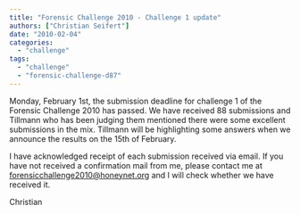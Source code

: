 ```yaml
---
title: "Forensic Challenge 2010 - Challenge 1 update"
authors: ["Christian Seifert"]
date: "2010-02-04"
categories: 
  - "challenge"
tags: 
  - "challenge"
  - "forensic-challenge-d87"
---
```


Monday, February 1st, the submission deadline for challenge 1 of the Forensic Challenge 2010 has passed. We have received 88 submissions and Tillmann who has been judging them mentioned there were some excellent submissions in the mix. Tillmann will be highlighting some answers when we announce the results on the 15th of February.  
  
I have acknowledged receipt of each submission received via email. If you have not received a confirmation mail from me, please contact me at forensicchallenge2010@honeynet.org and I will check whether we have received it.  
  
Christian
